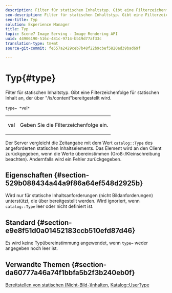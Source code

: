 ```yaml
---
description: Filter für statischen Inhaltstyp. Gibt eine Filterzeichenfolge für statischen Inhalt an, der über "/is/content"bereitgestellt wird.
seo-description: Filter für statischen Inhaltstyp. Gibt eine Filterzeichenfolge für statischen Inhalt an, der über "/is/content"bereitgestellt wird.
seo-title: Typ
solution: Experience Manager
title: Typ
topic: Scene7 Image Serving - Image Rendering API
uuid: 44906190-516c-481c-9714-bb19d77af33c
translation-type: tm+mt
source-git-commit: fe557a2429ceb7b48f22b9cbef5820ad39bad69f

---
```



# Typ{#type}

Filter für statischen Inhaltstyp. Gibt eine Filterzeichenfolge für statischen Inhalt an, der über &quot;/is/content&quot;bereitgestellt wird.

`type= *`val`*`

<table id="simpletable_B66354A826434A678F3DBC686A0F1436"> 
 <tr class="strow"> 
  <td class="stentry"> <p><span class="varname"> val</span> </p> </td> 
  <td class="stentry"> <p>Geben Sie die Filterzeichenfolge ein. </p></td> 
 </tr> 
</table>

Der Server vergleicht die Zeitangabe mit dem Wert `catalog::Type` des angeforderten statischen Inhaltselements. Das Element wird an den Client zurückgegeben, wenn die Werte übereinstimmen (Groß-/Kleinschreibung beachten). Andernfalls wird ein Fehler zurückgegeben.

## Eigenschaften {#section-529b088434a44a9f86a64ef548d2925b}

Wird nur für statische Inhaltsanforderungen (nicht Bildanforderungen) unterstützt, die über bereitgestellt werden. Wird ignoriert, wenn `catalog::Type` leer oder nicht definiert ist.

## Standard {#section-e9e8f51d0a01452183ccb510efd87d46}

Es wird keine Typübereinstimmung angewendet, wenn `type=` weder angegeben noch leer ist.

## Verwandte Themen {#section-da60777a46a74f1bbfa5b2f3b240eb0f}

[Bereitstellen von statischen (Nicht-Bild-)Inhalten](../../../../../is-api/http-ref/image-serving-api-ref/c-http-protocol-reference/c-syntax-and-features/r-serving-static-non-image-content.md#reference-cbe50e697fdf4c7bbb0084f98b7739da), [Katalog::UserType](/help/aem-is-ir-api/is-api/image-catalog/image-serving-api-ref/c-image-catalog-reference/c-image-svg-data-reference/c-image-data-reference/r-usertype-cat.md)

